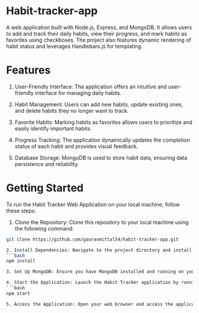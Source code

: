 # Habit-tracker-app
 A web application built with Node.js, Express, and MongoDB. It allows users to add and track their daily habits, view their progress, and mark habits as favorites using checkboxes. The project also features dynamic rendering of habit status and leverages Handlebars.js for templating.

# Features
1. User-Friendly Interface: The application offers an intuitive and user-friendly interface for managing daily habits.

2. Habit Management: Users can add new habits, update existing ones, and delete habits they no longer want to track.

3. Favorite Habits: Marking habits as favorites allows users to prioritize and easily identify important habits.

4. Progress Tracking: The application dynamically updates the completion status of each habit and provides visual feedback.

5. Database Storage: MongoDB is used to store habit data, ensuring data persistence and reliability.

# Getting Started
To run the Habit Tracker Web Application on your local machine, follow these steps:

1. Clone the Repository: Clone this repository to your local machine using the following command:
```bash
git clone https://github.com/gauravmittal54/habit-tracker-app.git

2. Install Dependencies: Navigate to the project directory and install the required dependencies using npm:
```bash
npm install

3. Set Up MongoDB: Ensure you have MongoDB installed and running on your local machine. You may need to configure the database connection in the db_connection.js file.

4. Start the Application: Launch the Habit Tracker application by running:
```bash
npm start

5. Access the Application: Open your web browser and access the application at http://localhost:8000.











